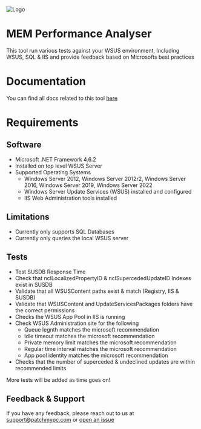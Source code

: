 ![Logo](https://github.com/PatchMyPCTeam/MEM-Performance-Analzyser/blob/main/patchmypc.png)

# MEM Performance Analyser

This tool run various tests against your WSUS environment, Including WSUS, SQL & IIS and provide feedback based on Microsofts best practices

# Documentation

You can find all docs related to this tool [here](https://docs.patchmypc.com/get-help/mem-performance-analyzer)

# Requirements

## Software

- Microsoft .NET Framework 4.6.2
- Installed on top level WSUS Server
- Supported Operating Systems
    - Windows Server 2012, Windows Server 2012r2, Windows Server 2016, Windows Server 2019, Windows Server 2022
    - Windows Server Update Services (WSUS) installed and configured
    - IIS Web Administration tools installed
    
## Limitations

- Currently only supports SQL Databases
- Currently only queries the local WSUS server

## Tests

- Test SUSDB Response Time
- Check that nclLocalizedPropertyID & nclSupercededUpdateID Indexes exist in SUSDB
- Validate that all WSUSContent paths exist & match (Registry, IIS & SUSDB)
- Validate that WSUSContent and UpdateServicesPackages folders have the correct permissions
- Checks the WSUS App Pool in IIS is running
- Check WSUS Administration site for the following
    - Queue legnth matches the microsoft recommendation
    - Idle timeout matches the microsoft recommendation
    - Private memory limit matches the microsoft recommendation
    - Regular time interval matches the microsoft recommendation
    - App pool identity matches the microsoft recommendation
- Checks that the number of superceded & undeclined updates are within recommended limits

More tests will be added as time goes on!

## Feedback & Support

If you have any feedback, please reach out to us at support@patchmypc.com or [open an issue](https://github.com/PatchMyPCTeam/MEM-Performance-Analzyser/issues)